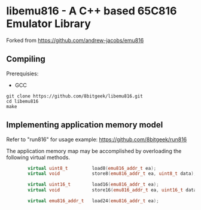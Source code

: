 # libemu816 - A C++ based 65C816 Emulator Library

Forked from https://github.com/andrew-jacobs/emu816

## Compiling

Prerequisies:

* GCC

```
git clone https://github.com/8bitgeek/libemu816.git
cd libemu816
make
```

## Implementing application memory model

Refer to "run816" for usage example: https://github.com/8bitgeek/run816

The application memory map may be accomplished by overloading the following virtual methods.

```C++
        virtual uint8_t         load8(emu816_addr_t ea);
        virtual void            store8(emu816_addr_t ea, uint8_t data);

        virtual uint16_t        load16(emu816_addr_t ea);
        virtual void            store16(emu816_addr_t ea, uint16_t data);

        virtual emu816_addr_t   load24(emu816_addr_t ea);
```
